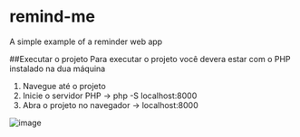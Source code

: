 # remind-me
A simple example of a reminder web app

##Executar o projeto
Para executar o projeto você devera estar com o PHP instalado na dua máquina

1. Navegue até o projeto
2. Inicie o servidor PHP -> php -S localhost:8000
3. Abra o projeto no navegador -> localhost:8000

![image](https://user-images.githubusercontent.com/70861654/226932291-9b27ca11-ede0-4d19-8d47-bdf9292c3944.png)

